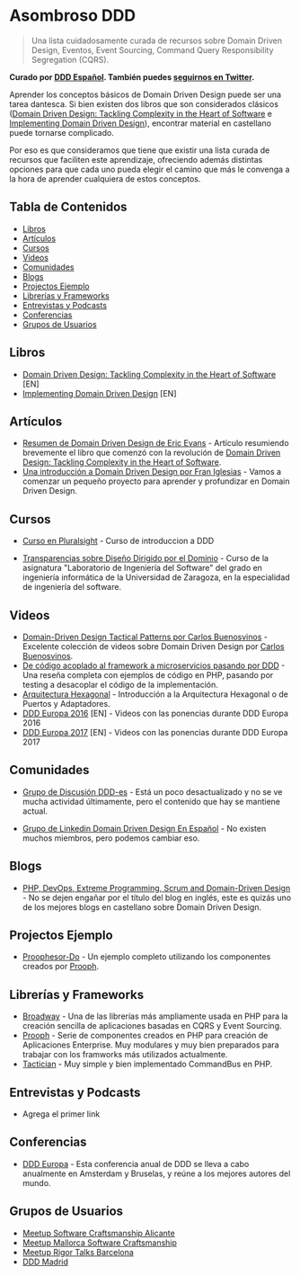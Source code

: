 # Asombroso DDD
> Una lista cuidadosamente curada de recursos sobre Domain Driven Design, Eventos, Event Sourcing, Command Query Responsibility Segregation (CQRS).

**Curado por [DDD Español](https://ddd-espanol.github.io/). También puedes [seguirnos en Twitter](https://twitter.com/dddespanol).**

Aprender los conceptos básicos de Domain Driven Design puede ser una tarea dantesca. Si bien existen dos libros que son considerados clásicos ([Domain Driven Design: Tackling Complexity in the Heart of Software](http://amzn.to/2eT39TV) e [Implementing Domain Driven Design](http://amzn.to/2wOBb1H)), encontrar material en castellano puede tornarse complicado.

Por eso es que consideramos que tiene que existir una lista curada de recursos que faciliten este aprendizaje, ofreciendo además distintas opciones para que cada uno pueda elegir el camino que más le convenga a la hora de aprender cualquiera de estos conceptos.

## Tabla de Contenidos
- [Libros](#libros)
- [Artículos](#articulos)
- [Cursos](#cursos)
- [Videos](#videos)
- [Comunidades](#comunidades)
- [Blogs](#blogs)
- [Projectos Ejemplo](#projectos-ejemplo)
- [Librerías y Frameworks](#librerias-y-frameworks)
- [Entrevistas y Podcasts](#entrevistas-y-podcasts)
- [Conferencias](#conferencias)
- [Grupos de Usuarios](#grupos-de-usuarios)

## Libros

- [Domain Driven Design: Tackling Complexity in the Heart of Software](http://amzn.to/2eT39TV) [EN]
- [Implementing Domain Driven Design](http://amzn.to/2wOBb1H) [EN]

## Artículos

- [Resumen de Domain Driven Design de Eric Evans](http://tratandodeentenderlo.blogspot.nl/2013/08/domain-driven-design.html) - Artículo resumiendo brevemente el libro que comenzó con la revolución de [Domain Driven Design: Tackling Complexity in the Heart of Software](http://amzn.to/2eT39TV).
- [Una introducción a Domain Driven Design por Fran Iglesias](https://franiglesias.github.io/ddd-intro/) - Vamos a comenzar un pequeño proyecto para aprender y profundizar en Domain Driven Design.

## Cursos


- [Curso en Pluralsight](https://app.pluralsight.com/course-player?clipId=eadf1495-0a4f-4d80-89e1-96b8aeb07e7es) - Curso de introduccion a DDD

- [Transparencias sobre Diseño Dirigido por el Dominio](https://github.com/UNIZAR-30249-LabIS/ddd-slides) - Curso de la asignatura "Laboratorio de Ingeniería del Software" del grado en ingeniería informática de la Universidad de Zaragoza, en la especialidad de ingeniería del software.


## Videos

- [Domain-Driven Design Tactical Patterns por Carlos Buenosvinos](https://www.youtube.com/watch?v=uvKS6UCUZes&list=PLfgj7DYkKH3DjmXTOxIMs-5fcOgDg_Dd2) - Excelente colección de videos sobre Domain Driven Design por [Carlos Buenosvinos](https://twitter.com/buenosvinos).
- [De código acoplado al framework a microservicios pasando por DDD](https://codely.tv/screencasts/codigo-acoplado-framework-microservicios-ddd/) - Una reseña completa con ejemplos de código en PHP, pasando por testing a desacoplar el código de la implementación.
- [Arquitectura Hexagonal](https://www.youtube.com/watch?v=GZ9ic9QSO5U&list=PLZVwXPbHD1KMsiA7ahRSbIwS3QMsQ0SbL&index=4) - Introducción a la Arquitectura Hexagonal o de Puertos y Adaptadores.
- [DDD Europa 2016](https://dddeurope.com/2016/#speakers) [EN] - Videos con las ponencias durante DDD Europa 2016
- [DDD Europa 2017](https://dddeurope.com/2017/#videos) [EN] - Videos con las ponencias durante DDD Europa 2017

## Comunidades

- [Grupo de Discusión DDD-es](https://groups.google.com/forum/#!forum/ddd-es) - Está un poco desactualizado y no se ve mucha actividad últimamente, pero el contenido que hay se mantiene actual.

- [Grupo de Linkedin Domain Driven Design En Español](https://www.linkedin.com/groups/8462099/profile) - No existen muchos miembros, pero podemos cambiar eso.

## Blogs

- [PHP, DevOps, Extreme Programming, Scrum and Domain-Driven Design](https://carlosbuenosvinos.com/) - No se dejen engañar por el título del blog en inglés, este es quizás uno de los mejores blogs en castellano sobre Domain Driven Design.

## Projectos Ejemplo

- [Proophesor-Do](https://github.com/prooph/proophessor-do) - Un ejemplo completo utilizando los componentes creados por [Prooph](http://getprooph.org/).

## Librerías y Frameworks

- [Broadway](https://github.com/broadway/broadway) - Una de las librerías más ampliamente usada en PHP para la creación sencilla de aplicaciones basadas en CQRS y Event Sourcing.
- [Prooph](http://getprooph.org/) - Serie de componentes creados en PHP para creación de Aplicaciones Enterprise. Muy modulares y muy bien preparados para trabajar con los framworks más utilizados actualmente.
- [Tactician](http://tactician.thephpleague.com/) - Muy simple y bien implementado CommandBus en PHP.

## Entrevistas y Podcasts

- Agrega el primer link

## Conferencias

- [DDD Europa](https://dddeurope.com/2018/) - Esta conferencia anual de DDD se lleva a cabo anualmente en Amsterdam y Bruselas, y reúne a los mejores autores del mundo.

## Grupos de Usuarios

- [Meetup Software Craftsmanship Alicante](https://www.meetup.com/Software-Craftsmanship-Alicante/)
- [Meetup Mallorca Software Craftsmanship](https://www.meetup.com/Mallorca-Software-Craftsmanship/)
- [Meetup Rigor Talks Barcelona](https://www.meetup.com/Barcelona-Rigor-Talks/)
- [DDD Madrid](https://www.meetup.com/dddmadrid/)
